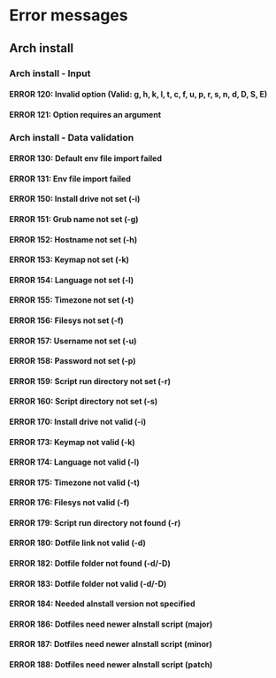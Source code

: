 # Error messages

## Arch install

### Arch install - Input

#### ERROR 120: Invalid option (Valid: g, h, k, l, t, c, f, u, p, r, s, n, d, D, S, E)

#### ERROR 121: Option requires an argument

### Arch install - Data validation

#### ERROR 130: Default env file import failed

#### ERROR 131: Env file import failed

#### ERROR 150: Install drive not set (-i)

#### ERROR 151: Grub name not set (-g)

#### ERROR 152: Hostname not set (-h)

#### ERROR 153: Keymap not set (-k)

#### ERROR 154: Language not set (-l)

#### ERROR 155: Timezone not set (-t)

#### ERROR 156: Filesys not set (-f)

#### ERROR 157: Username not set (-u)

#### ERROR 158: Password not set (-p)

#### ERROR 159: Script run directory not set (-r)

#### ERROR 160: Script directory not set (-s)

#### ERROR 170: Install drive not valid (-i)

#### ERROR 173: Keymap not valid (-k)

#### ERROR 174: Language not valid (-l)

#### ERROR 175: Timezone not valid (-t)

#### ERROR 176: Filesys not valid (-f)

#### ERROR 179: Script run directory not found (-r)

#### ERROR 180: Dotfile link not valid (-d)

#### ERROR 182: Dotfile folder not found (-d/-D)

#### ERROR 183: Dotfile folder not valid (-d/-D)

#### ERROR 184: Needed aInstall version not specified

#### ERROR 186: Dotfiles need newer aInstall script (major)

#### ERROR 187: Dotfiles need newer aInstall script (minor)

#### ERROR 188: Dotfiles need newer aInstall script (patch)
